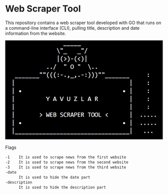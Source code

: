 # Web Scraper Tool
This repository contains a web scraper tool developed with GO that runs on a command-line interface (CLI), pulling title, description and date information from the website.

![asciiart](asciiart.png)

Flags

    -1    It is used to scrape news from the first website
    -2    It is used to scrape news from the second website
    -3    It is used to scrape news from the third website
    -date
          It is used to hide the date part
    -description
          It is used to hide the description part
            
